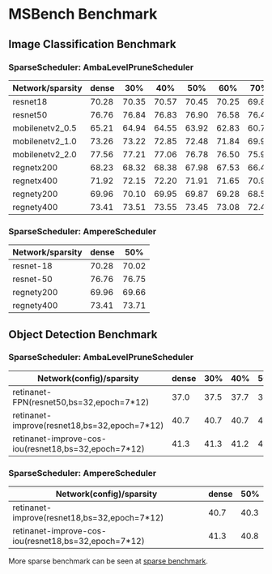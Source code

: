 # MSBench Benchmark
## Image Classification Benchmark

### SparseScheduler: AmbaLevelPruneScheduler
| Network/sparsity   | dense | 30%   | 40%   |   50% | 60%   | 70%   |   80% |   90% | 
|--------------------|-------|-------|-------|-------|-------|-------|-------|-------|
|     resnet18       | 70.28 | 70.35 | 70.57 | 70.45 | 70.25 | 69.81 | 68.75 | 63.84 |
|     resnet50       | 76.76 | 76.84 | 76.83 | 76.90 | 76.58 | 76.42 | 75.57 | 72.40 |
| mobilenetv2_0.5    | 65.21 | 64.94 | 64.55 | 63.92 | 62.83 | 60.79 | 56.48 | 46.61 |
| mobilenetv2_1.0    | 73.26 | 73.22 | 72.85 | 72.48 | 71.84 | 69.95 | 67.53 | 54.90 |
| mobilenetv2_2.0    | 77.56 | 77.21 | 77.06 | 76.78 | 76.50 | 75.95 | 74.99 | 68.18 |
| regnetx200         | 68.23 | 68.32 | 68.38 | 67.98 | 67.53 | 66.46 | 64.06 | 58.66 |
| regnetx400         | 71.92 | 72.15 | 72.20 | 71.91 | 71.65 | 70.99 | 69.63 | 64.65 |
| regnety200         | 69.96 | 70.10 | 69.95 | 69.87 | 69.28 | 68.51 | 65.70 | 58.73 |
| regnety400         | 73.41 | 73.51 | 73.55 | 73.45 | 73.08 | 72.43 | 70.81 | 63.74 |


### SparseScheduler: AmpereScheduler
| Network/sparsity   | dense | 50%   |
|--------------------|-------|-------|
| resnet-18          | 70.28 | 70.02 |
| resnet-50          | 76.76 | 76.75 |
| regnety200         | 69.96 | 69.66 |
| regnety400         | 73.41 | 73.71 |



## Object Detection Benchmark

### SparseScheduler: AmbaLevelPruneScheduler
| Network(config)/sparsity                                  | dense |  30%  |  40%  |  50%  |  60%  |  70%  |  80%  |  90%  |
|-----------------------------------------------------------|-------|-------|-------|-------|-------|-------|-------|-------|
| retinanet-FPN(resnet50,bs=32,epoch=7*12)                  | 37.0  |  37.5 | 37.7  | 37.6  | 37.2  |  36.7 |  33.7 |  32.6 |
| retinanet-improve(resnet18,bs=32,epoch=7*12)              | 40.7  |  40.7 |  40.7 | 40.5  |  40.3 | 39.5  |  37.1 |  29.5 |
| retinanet-improve-cos-iou(resnet18,bs=32,epoch=7*12)      | 41.3  |  41.3 |  41.2 |  40.9 |  40.9 | 39.8  |  36.7 |  27.6 |


### SparseScheduler: AmpereScheduler
| Network(config)/sparsity                                  | dense |  50%  |
|-----------------------------------------------------------|-------|-------|
| retinanet-improve(resnet18,bs=32,epoch=7*12)              | 40.7  |  40.3 |
| retinanet-improve-cos-iou(resnet18,bs=32,epoch=7*12)      | 41.3  |  40.8 |

More sparse benchmark can be seen at [sparse benchmark](https://github.com/ModelTC/United-Perception/tree/main/docs/source/Chinese/benchmark).
